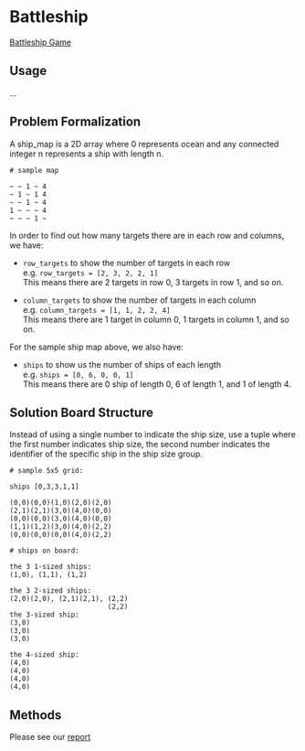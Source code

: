 # Battleship

[Battleship Game](https://en.wikipedia.org/wiki/Battleship_(game))

## Usage

...

## Problem Formalization

A ship_map is a 2D array where 0 represents ocean and any connected integer n represents a ship with length n.

```
# sample map 

~ ~ 1 ~ 4
~ 1 ~ 1 4
~ ~ 1 ~ 4
1 ~ ~ ~ 4
~ ~ ~ 1 ~
```

In order to find out how many targets there are in each row and columns, we have:
- `row_targets` to show the number of targets in each row   
	e.g. `row_targets = [2, 3, 2, 2, 1]`   
    This means there are 2 targets in row 0, 3 targets in row 1, and so on.

- `column_targets` to show the number of targets in each column  
    e.g. `column_targets = [1, 1, 2, 2, 4]`   
    This means there are 1 target in column 0, 1 targets in column 1, and so on.

For the sample ship map above, we also have:
- `ships` to show us the number of ships of each length   
    e.g. `ships = [0, 6, 0, 0, 1]`  
    This means there are 0 ship of length 0, 6 of length 1, and 1 of length 4.

## Solution Board Structure

Instead of using a single number to indicate the ship size, use a tuple where the first number indicates ship size, the second number indicates the identifier of the specific ship in the ship size group.

```
# sample 5x5 grid:

ships [0,3,3,1,1]

(0,0)(0,0)(1,0)(2,0)(2,0)
(2,1)(2,1)(3,0)(4,0)(0,0)
(0,0)(0,0)(3,0)(4,0)(0,0)
(1,1)(1,2)(3,0)(4,0)(2,2)
(0,0)(0,0)(0,0)(4,0)(2,2)

# ships on board:

the 3 1-sized ships:
(1,0), (1,1), (1,2)

the 3 2-sized ships:
(2,0)(2,0), (2,1)(2,1), (2,2)
                        (2,2)
the 3-sized ship:
(3,0)
(3,0)
(3,0)

the 4-sized ship:
(4,0)
(4,0)
(4,0)
(4,0)
```

## Methods

Please see our [report](./csc384-project.pdf)
